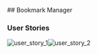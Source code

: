 ## Bookmark Manager



### User Stories

![user_story_1](/Users/elliekeen/Desktop/user_story_1.png)![user_story_2](/Users/elliekeen/Desktop/user_story_2.png)
